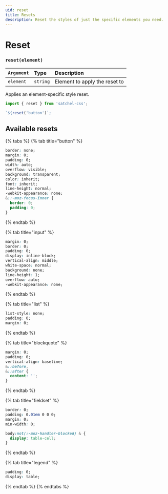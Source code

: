 ```yaml
---
uid: reset
title: Resets
description: Reset the styles of just the specific elements you need.
---
```


# Reset

### `reset(element)`

| `Argument` | Type | Description |
| :--- | :--- | :--- |
| `element` | `string` | Element to apply the reset to |

Applies an element-specific style reset.

```javascript
import { reset } from 'satchel-css';

`${reset('button')`;
```

## Available resets

{% tabs %}
{% tab title="button" %}
```css
border: none;
margin: 0;
padding: 0;
width: auto;
overflow: visible;
background: transparent;
color: inherit;
font: inherit;
line-height: normal;
-webkit-appearance: none;
&::-moz-focus-inner {
  border: 0;
  padding: 0;
}
```
{% endtab %}

{% tab title="input" %}
```css
margin: 0;
border: 0;
padding: 0;
display: inline-block;
vertical-align: middle;
white-space: normal;
background: none;
line-height: 1;
overflow: auto;
-webkit-appearance: none;
```
{% endtab %}

{% tab title="list" %}
```css
list-style: none;
padding: 0;
margin: 0;
```
{% endtab %}

{% tab title="blockquote" %}
```css
margin: 0;
padding: 0;
vertical-align: baseline;
&::before,
&::after {
  content: '';
}
```
{% endtab %}

{% tab title="fieldset" %}
```css
border: 0;
padding: 0.01em 0 0 0;
margin: 0;
min-width: 0;

body:not(:-moz-handler-blocked) & {
  display: table-cell;
}
```
{% endtab %}

{% tab title="legend" %}
```css
padding: 0;
display: table;
```
{% endtab %}
{% endtabs %}

